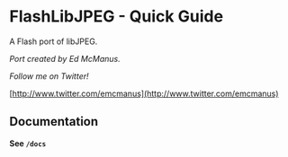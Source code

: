 FlashLibJPEG - Quick Guide
=======================
A Flash port of libJPEG.

*Port created by Ed McManus.*

*Follow me on Twitter!*

[http://www.twitter.com/emcmanus](http://www.twitter.com/emcmanus)



## Documentation ##

**See `/docs`**


